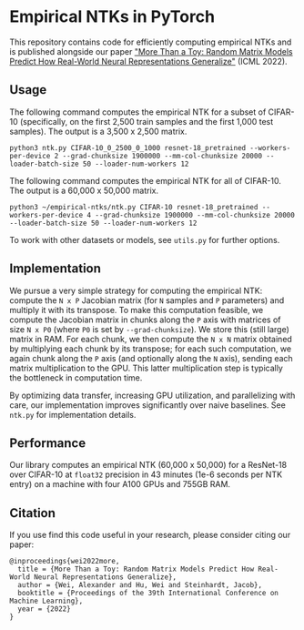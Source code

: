 # Empirical NTKs in PyTorch

This repository contains code for efficiently computing empirical NTKs and is published alongside our paper ["More Than a Toy: Random Matrix Models Predict How Real-World Neural Representations Generalize"](https://arxiv.org/abs/2203.06176) (ICML 2022).

## Usage

The following command computes the empirical NTK for a subset of CIFAR-10 (specifically, on the first 2,500 train samples and the first 1,000 test samples). The output is a 3,500 x 2,500 matrix.
```
python3 ntk.py CIFAR-10_0_2500_0_1000 resnet-18_pretrained --workers-per-device 2 --grad-chunksize 1900000 --mm-col-chunksize 20000 --loader-batch-size 50 --loader-num-workers 12
```

The following command computes the empirical NTK for all of CIFAR-10. The output is a 60,000 x 50,000 matrix.
```
python3 ~/empirical-ntks/ntk.py CIFAR-10 resnet-18_pretrained --workers-per-device 4 --grad-chunksize 1900000 --mm-col-chunksize 20000 --loader-batch-size 50 --loader-num-workers 12
```

To work with other datasets or models, see `utils.py` for further options.


## Implementation

We pursue a very simple strategy for computing the empirical NTK: compute the `N x P` Jacobian matrix (for `N` samples and `P` parameters) and multiply it with its transpose. To make this computation feasible, we compute the Jacobian matrix in chunks along the `P` axis with matrices of size `N x P0` (where `P0` is set by `--grad-chunksize`). We store this (still large) matrix in RAM. For each chunk, we then compute the `N x N` matrix obtained by multiplying each chunk by its transpose; for each such computation, we again chunk along the `P` axis (and optionally along the `N` axis), sending each matrix multiplication to the GPU. This latter multiplication step is typically the bottleneck in computation time.

By optimizing data transfer, increasing GPU utilization, and parallelizing with care, our implementation improves significantly over naive baselines. See `ntk.py` for implementation details.

## Performance

Our library computes an empirical NTK (60,000 x 50,000) for a ResNet-18 over CIFAR-10 at `float32` precision in 43 minutes (1e-6 seconds per NTK entry) on a machine with four A100 GPUs and 755GB RAM.

## Citation

If you use find this code useful in your research, please consider citing our paper:
```
@inproceedings{wei2022more,
  title = {More Than a Toy: Random Matrix Models Predict How Real-World Neural Representations Generalize},
  author = {Wei, Alexander and Hu, Wei and Steinhardt, Jacob},
  booktitle = {Proceedings of the 39th International Conference on Machine Learning},
  year = {2022}
}
```
